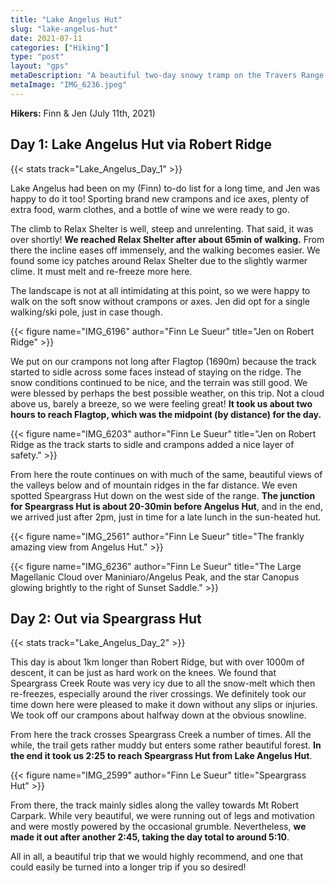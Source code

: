 ```yaml
---
title: "Lake Angelus Hut"
slug: "lake-angelus-hut"
date: 2021-07-11
categories: ["Hiking"]
type: "post"
layout: "gps"
metaDescription: "A beautiful two-day snowy tramp on the Travers Range that visits Lake Angelus and Speargrass huts."
metaImage: "IMG_6236.jpeg"
---
```


__Hikers:__ Finn & Jen (July 11th, 2021)

## Day 1: Lake Angelus Hut via Robert Ridge
{{< stats track="Lake_Angelus_Day_1" >}}

Lake Angelus had been on my (Finn) to-do list for a long time, and Jen was happy to do it too! Sporting brand new crampons and ice axes, plenty of extra food, warm clothes, and a bottle of wine we were ready to go.

The climb to Relax Shelter is well, steep and unrelenting. That said, it was over shortly! __We reached Relax Shelter after about 65min of walking.__ From there the incline eases off immensely, and the walking becomes easier. We found some icy patches around Relax Shelter due to the slightly warmer clime. It must melt and re-freeze more here.

<!--more-->

The landscape is not at all intimidating at this point, so we were happy to walk on the soft snow without crampons or axes. Jen did opt for a single walking/ski pole, just in case though.

{{< figure name="IMG_6196" author="Finn Le Sueur" title="Jen on Robert Ridge" >}}

We put on our crampons not long after Flagtop (1690m) because the track started to sidle across some faces instead of staying on the ridge. The snow conditions continued to be nice, and the terrain was still good. We were blessed by perhaps the best possible weather, on this trip. Not a cloud above us, barely a breeze, so we were feeling great! __It took us about two hours to reach Flagtop, which was the midpoint (by distance) for the day.__

{{< figure name="IMG_6203" author="Finn Le Sueur" title="Jen on Robert Ridge as the track starts to sidle and crampons added a nice layer of safety." >}}

From here the route continues on with much of the same, beautiful views of the valleys below and of mountain ridges in the far distance. We even spotted Speargrass Hut down on the west side of the range. __The junction for Speargrass Hut is about 20-30min before Angelus Hut__, and in the end, we arrived just after 2pm, just in time for a late lunch in the sun-heated hut.

{{< figure name="IMG_2561" author="Finn Le Sueur" title="The frankly amazing view from Angelus Hut." >}}

{{< figure name="IMG_6236" author="Finn Le Sueur" title="The Large Magellanic Cloud over Maniniaro/Angelus Peak, and the star Canopus glowing brightly to the right of Sunset Saddle." >}}

## Day 2: Out via Speargrass Hut
{{< stats track="Lake_Angelus_Day_2" >}}

This day is about 1km longer than Robert Ridge, but with over 1000m of descent, it can be just as hard work on the knees. We found that Speargrass Creek Route was very icy due to all the snow-melt which then re-freezes, especially around the river crossings. We definitely took our time down here were pleased to make it down without any slips or injuries. We took off our crampons about halfway down at the obvious snowline.

From here the track crosses Speargrass Creek a number of times. All the while, the trail gets rather muddy but enters some rather beautiful forest. __In the end it took us 2:25 to reach Speargrass Hut from Lake Angelus Hut__. 

{{< figure name="IMG_2599" author="Finn Le Sueur" title="Speargrass Hut" >}}

From there, the track mainly sidles along the valley towards Mt Robert Carpark. While very beautiful, we were running out of legs and motivation and were mostly powered by the occasional grumble. Nevertheless, __we made it out after another 2:45, taking the day total to around 5:10__.

All in all, a beautiful trip that we would highly recommend, and one that could easily be turned into a longer trip if you so desired!
